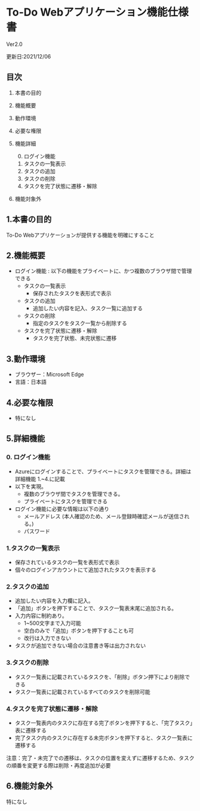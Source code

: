 # To-Do Webアプリケーション機能仕様書
Ver2.0

更新日:2021/12/06

## 目次
1. 本書の目的
2. 機能概要
3. 動作環境
4. 必要な権限
5. 機能詳細
    
    0. ログイン機能
    1. タスクの一覧表示
    2. タスクの追加
    3. タスクの削除
    4. タスクを完了状態に遷移・解除
6. 機能対象外

## 1.本書の目的
To-Do Webアプリケーションが提供する機能を明確にすること

## 2.機能概要
* ログイン機能
: 以下の機能をプライベートに、かつ複数のブラウザ間で管理できる
    * タスクの一覧表示
        * 保存されたタスクを表形式で表示
    *   タスクの追加
        * 追加したい内容を記入、タスク一覧に追加する
    * タスクの削除
        * 指定のタスクをタスク一覧から削除する
    * タスクを完了状態に遷移・解除
        * タスクを完了状態、未完状態に遷移

## 3.動作環境　 
* ブラウザー：Microsoft Edge
* 言語：日本語

## 4.必要な権限
* 特になし

## 5.詳細機能

### 0. ログイン機能
* Azureにログインすることで、プライベートにタスクを管理できる。詳細は詳細機能 1.~4.に記載
* 以下を実現。
    * 複数のブラウザ間でタスクを管理できる。
    * プライベートにタスクを管理できる
* ログイン機能に必要な情報は以下の通り
    * メールアドレス (本人確認のため、メール登録時確認メールが送信される。)
    * パスワード

### 1.タスクの一覧表示
* 保存されているタスクの一覧を表形式で表示
* 個々のログインアカウントにて追加されたタスクを表示する

### 2.タスクの追加
* 追加したい内容を入力欄に記入。
* 「追加」ボタンを押下することで、タスク一覧表末尾に追加される。
* 入力内容に制約あり。
    * 1~500文字まで入力可能
    * 空白のみで「追加」ボタンを押下することも可
    * 改行は入力できない
* タスクが追加できない場合の注意書き等は出力されない
### 3.タスクの削除
* タスク一覧表に記載されているタスクを、「削除」ボタン押下により削除できる
* タスク一覧表に記載されているすべてのタスクを削除可能
### 4.タスクを完了状態に遷移・解除
* タスク一覧表内のタスクに存在する完了ボタンを押下すると、「完了タスク」表に遷移する
* 完了タスク内のタスクに存在する未完ボタンを押下すると、タスク一覧表に遷移する

注意：完了・未完了での遷移は、タスクの位置を変えずに遷移するため、タスクの順番を変更する際は削除・再度追加が必要

## 6.機能対象外
特になし
